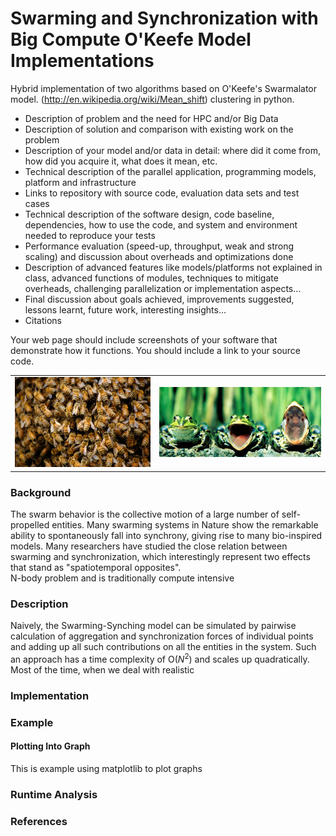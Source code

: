 # Swarming and Synchronization with Big Compute O'Keefe Model Implementations

Hybrid implementation of two algorithms based on O'Keefe's Swarmalator model.
(http://en.wikipedia.org/wiki/Mean_shift) clustering in python.

- Description of problem and the need for HPC and/or Big Data
- Description of solution and comparison with existing work on the problem
- Description of your model and/or data in detail: where did it come from, how did you acquire it, what does it mean, etc.
- Technical description of the parallel application, programming models, platform and infrastructure
- Links to repository with source code, evaluation data sets and test cases
- Technical description of the software design, code baseline, dependencies, how to use the code, and system and environment needed to reproduce your tests
- Performance evaluation (speed-up, throughput, weak and strong scaling) and discussion about overheads and optimizations done
- Description of advanced features like models/platforms not explained in class, advanced functions of modules, techniques to mitigate overheads, challenging parallelization or implementation aspects...
- Final discussion about goals achieved, improvements suggested, lessons learnt, future work, interesting insights…
- Citations

Your web page should include screenshots of your software that demonstrate how it functions. You should include a link to your source code.


<table>
<tr>
<td><img src="Images/refs/bees.jpg"/></td>
<td><img src="Images/refs/frogs.jpg"/></td>
</tr>
</table>

### Background
The swarm behavior is the collective motion of a large number of self-propelled entities. Many swarming systems in Nature show the remarkable ability to spontaneously fall into synchrony, giving rise to many bio-inspired models. Many researchers have studied the close relation between swarming and synchronization, which interestingly represent two effects that stand as "spatiotemporal opposites".  
N-body problem and is traditionally compute intensive

### Description
Naively, the Swarming-Synching model can be simulated by pairwise calculation of aggregation and synchronization forces of individual points and adding up all such contributions on all the entities in the system. Such an approach has a time complexity of O($N^{2}$) and scales up quadratically. Most of the time, when we deal with realistic 

### Implementation



### Example
#### Plotting Into Graph
This is example using matplotlib to plot graphs

### Runtime Analysis

### References

